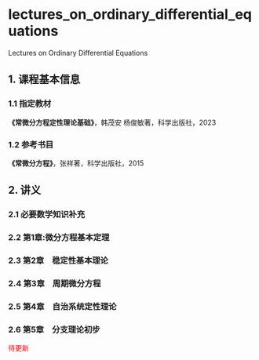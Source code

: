 # lectures_on_ordinary_differential_equations
Lectures on Ordinary Differential Equations

## 1. 课程基本信息
### 1.1 指定教材
**《常微分方程定性理论基础》**，韩茂安 杨俊敏著，科学出版社，2023
### 1.2 参考书目
**《常微分方程》**，张祥著，科学出版社，2015

## 2. 讲义
### 2.1  必要数学知识补充
### 2.2  第1章:微分方程基本定理
### 2.3  第2章　稳定性基本理论
### 2.4  第3章　周期微分方程
### 2.5  第4章　自治系统定性理论
### 2.6  第5章　分支理论初步


<font color=red>待更新</font>